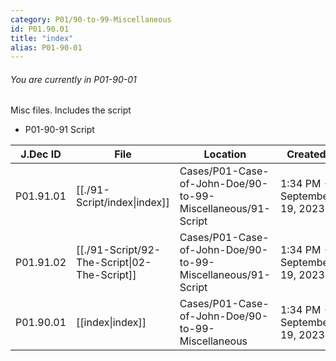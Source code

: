 ```yaml
---
category: P01/90-to-99-Miscellaneous
id: P01.90.01
title: "index"
alias: P01-90-01
---
```

###### You are currently in P01-90-01

Misc files. Includes the script

- P01-90-91 Script

| J.Dec ID  | File                                                                                            | Location                                                    | Created                      |
| --------- | ----------------------------------------------------------------------------------------------- | ----------------------------------------------------------- | ---------------------------- |
| P01.91.01 | [[./91-Script/index\|index]]                 | Cases/P01-Case-of-John-Doe/90-to-99-Miscellaneous/91-Script | 1:34 PM - September 19, 2023 |
| P01.91.02 | [[./91-Script/92-The-Script\|02-The-Script]] | Cases/P01-Case-of-John-Doe/90-to-99-Miscellaneous/91-Script | 1:34 PM - September 19, 2023 |
| P01.90.01 | [[index\|index]]                           | Cases/P01-Case-of-John-Doe/90-to-99-Miscellaneous           | 1:34 PM - September 19, 2023 |


